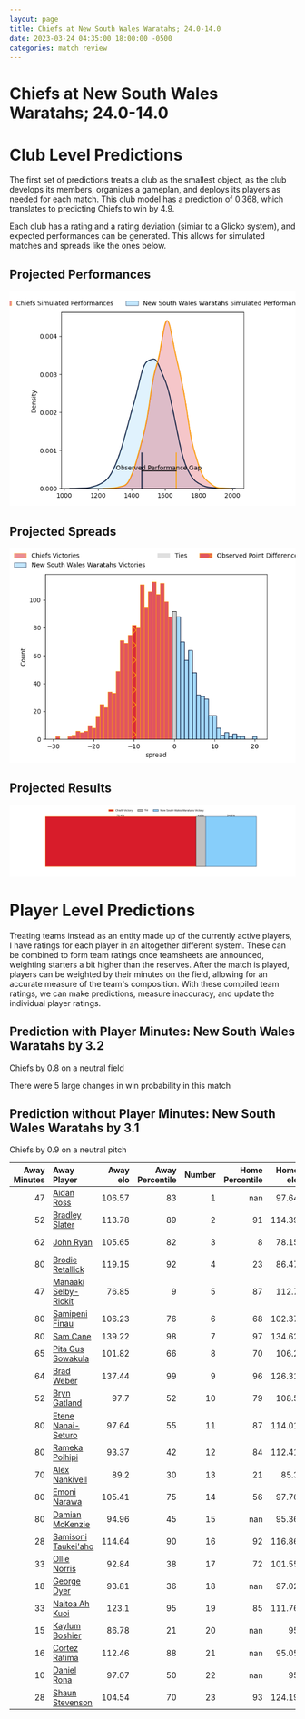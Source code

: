 ```yaml
---  
layout: page  
title: Chiefs at New South Wales Waratahs; 24.0-14.0  
date: 2023-03-24 04:35:00 18:00:00 -0500  
categories: match review  
---
```

# Chiefs at New South Wales Waratahs; 24.0-14.0

# Club Level Predictions


The first set of predictions treats a club as the smallest object, as the club develops its members, organizes a gameplan, and deploys its players as needed for each match. This club model has a prediction of 0.368, which translates to predicting Chiefs to win by 4.9.

Each club has a rating and a rating deviation (simiar to a Glicko system), and expected performances can be generated. This allows for simulated matches and spreads like the ones below.
## Projected Performances


![Projected Performances](plots/performances_2023-03-24-NewSouthWalesWaratahs-Chiefs.png)
## Projected Spreads


![Projected Spreads](plots/spreads_2023-03-24-NewSouthWalesWaratahs-Chiefs.png)
## Projected Results


![Projected Results](plots/resultbar_2023-03-24-NewSouthWalesWaratahs-Chiefs.png)
# Player Level Predictions


Treating teams instead as an entity made up of the currently active players, I have ratings for each player in an altogether different system. These can be combined to form team ratings once teamsheets are announced, weighting starters a bit higher than the reserves. After the match is played, players can be weighted by their minutes on the field, allowing for an accurate measure of the team's composition. With these compiled team ratings, we can make predictions, measure inaccuracy, and update the individual player ratings.
## Prediction with Player Minutes: New South Wales Waratahs by 3.2


Chiefs by 0.8 on a neutral field

There were 5 large changes in win probability in this match
## Prediction without Player Minutes: New South Wales Waratahs by 3.1


Chiefs by 0.9 on a neutral pitch



|   Away Minutes | Away Player                                                             |   Away elo |   Away Percentile |   Number |   Home Percentile |   Home elo | Home Player                                                             |   Home Minutes |
|---------------:|:------------------------------------------------------------------------|-----------:|------------------:|---------:|------------------:|-----------:|:------------------------------------------------------------------------|---------------:|
|             47 | [Aidan Ross](..//playerfiles//AidanRoss_cleaned.md)                     |     106.57 |                83 |        1 |               nan |      97.64 | [Tetera Faulkner](..//playerfiles//TeteraFaulkner_cleaned.md)           |             47 |
|             52 | [Bradley Slater](..//playerfiles//BradleySlater_cleaned.md)             |     113.78 |                89 |        2 |                91 |     114.39 | [Dave Porecki](..//playerfiles//DavePorecki_cleaned.md)                 |             52 |
|             62 | [John Ryan](..//playerfiles//JohnRyan_cleaned.md)                       |     105.65 |                82 |        3 |                 8 |      78.15 | [Harry Johnson-Holmes](..//playerfiles//HarryJohnson-Holmes_cleaned.md) |             52 |
|             80 | [Brodie Retallick](..//playerfiles//BrodieRetallick_cleaned.md)         |     119.15 |                92 |        4 |                23 |      86.47 | [Jed Holloway](..//playerfiles//JedHolloway_cleaned.md)                 |             80 |
|             47 | [Manaaki Selby-Rickit](..//playerfiles//ManaakiSelby-Rickit_cleaned.md) |      76.85 |                 9 |        5 |                87 |     112.7  | [Ned Hanigan](..//playerfiles//NedHanigan_cleaned.md)                   |             77 |
|             80 | [Samipeni Finau](..//playerfiles//SamipeniFinau_cleaned.md)             |     106.23 |                76 |        6 |                68 |     102.37 | [Lachlan Swinton](..//playerfiles//LachlanSwinton_cleaned.md)           |             57 |
|             80 | [Sam Cane](..//playerfiles//SamCane_cleaned.md)                         |     139.22 |                98 |        7 |                97 |     134.62 | [Michael Hooper](..//playerfiles//MichaelHooper_cleaned.md)             |             80 |
|             65 | [Pita Gus Sowakula](..//playerfiles//PitaGusSowakula_cleaned.md)        |     101.82 |                66 |        8 |                70 |     106.2  | [Will Harris](..//playerfiles//WillHarris_cleaned.md)                   |             80 |
|             64 | [Brad Weber](..//playerfiles//BradWeber_cleaned.md)                     |     137.44 |                99 |        9 |                96 |     126.31 | [Jake Gordon](..//playerfiles//JakeGordon_cleaned.md)                   |             77 |
|             52 | [Bryn Gatland](..//playerfiles//BrynGatland_cleaned.md)                 |      97.7  |                52 |       10 |                79 |     108.5  | [Ben Donaldson](..//playerfiles//BenDonaldson_cleaned.md)               |             80 |
|             80 | [Etene Nanai-Seturo](..//playerfiles//EteneNanai-Seturo_cleaned.md)     |      97.64 |                55 |       11 |                87 |     114.01 | [Dylan Pietsch](..//playerfiles//DylanPietsch_cleaned.md)               |             66 |
|             80 | [Rameka Poihipi](..//playerfiles//RamekaPoihipi_cleaned.md)             |      93.37 |                42 |       12 |                84 |     112.41 | [Joey Walton](..//playerfiles//JoeyWalton_cleaned.md)                   |             80 |
|             70 | [Alex Nankivell](..//playerfiles//AlexNankivell_cleaned.md)             |      89.2  |                30 |       13 |                21 |      85.3  | [Izaia Perese](..//playerfiles//IzaiaPerese_cleaned.md)                 |             80 |
|             80 | [Emoni Narawa](..//playerfiles//EmoniNarawa_cleaned.md)                 |     105.41 |                75 |       14 |                56 |      97.76 | [Mark Nawaqanitawase](..//playerfiles//MarkNawaqanitawase_cleaned.md)   |             80 |
|             80 | [Damian McKenzie](..//playerfiles//DamianMcKenzie_cleaned.md)           |      94.96 |                45 |       15 |               nan |      95.36 | [Ben Dowling](..//playerfiles//BenDowling_cleaned.md)                   |             66 |
|             28 | [Samisoni Taukei'aho](..//playerfiles//SamisoniTaukei'aho_cleaned.md)   |     114.64 |                90 |       16 |                92 |     116.86 | [Tolu Latu](..//playerfiles//ToluLatu_cleaned.md)                       |             28 |
|             33 | [Ollie Norris](..//playerfiles//OllieNorris_cleaned.md)                 |      92.84 |                38 |       17 |                72 |     101.55 | [Tom Lambert](..//playerfiles//TomLambert_cleaned.md)                   |             33 |
|             18 | [George Dyer](..//playerfiles//GeorgeDyer_cleaned.md)                   |      93.81 |                36 |       18 |               nan |      97.02 | [Daniel Botha](..//playerfiles//DanielBotha_cleaned.md)                 |             28 |
|             33 | [Naitoa Ah Kuoi](..//playerfiles//NaitoaAhKuoi_cleaned.md)              |     123.1  |                95 |       19 |                85 |     111.76 | [Taleni Seu](..//playerfiles//TaleniSeu_cleaned.md)                     |             23 |
|             15 | [Kaylum Boshier](..//playerfiles//KaylumBoshier_cleaned.md)             |      86.78 |                21 |       20 |               nan |      95    | [Zac Von Appen](..//playerfiles//ZacVonAppen_cleaned.md)                |              3 |
|             16 | [Cortez Ratima](..//playerfiles//CortezRatima_cleaned.md)               |     112.46 |                88 |       21 |               nan |      95.05 | [Harrison Goddard](..//playerfiles//HarrisonGoddard_cleaned.md)         |              3 |
|             10 | [Daniel Rona](..//playerfiles//DanielRona_cleaned.md)                   |      97.07 |                50 |       22 |               nan |      95    | [Harry Wilson](..//playerfiles//HarryWilson_cleaned.md)                 |             14 |
|             28 | [Shaun Stevenson](..//playerfiles//ShaunStevenson_cleaned.md)           |     104.54 |                70 |       23 |                93 |     124.19 | [Nemani Nadolo](..//playerfiles//NemaniNadolo_cleaned.md)               |             14 |

